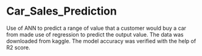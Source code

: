 # Car_Sales_Prediction
Use of ANN to predict a range of value that a customer would buy a car from made use of regression to predict the output value. The data was downloaded from kaggle. The model accuracy was verified with the help of R2 score.
